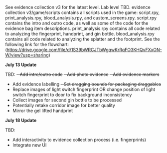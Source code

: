 See evidence collection v3 for the latest level. Lab level TBD. evidence collection v3/game/scripts contains all scripts used in the game: script.rpy, print_analysis.rpy, blood_analysis.rpy, and custom_screens.rpy. script.rpy contains the intro and outro code, as well as some of the code for the evidence bag item descriptions. print_analysis.rpy contains all code related to analyzing the fingerprint, handprint, and gin bottle. blood_analysis.rpy contains all code related to analyzing the splatter and the footprint. See the following link for the flowchart: (https://drive.google.com/file/d/1S39bWRCJTbWgqwKrRqFO3KHQvFXxON-W/view?usp=sharing)

**July 13 Update**

TBD:
  ~~- Add intro/outro code~~
  ~~- Add photo evidence~~
  ~~- Add evidence markers~~
  - Add evidence labelling
  ~~- Set dragging bounds for packaging draggables~~
  - Replace images of light switch fingerprint OR change position of light switch fingerprint to door to fix background inconsistency
  - Collect images for second gin bottle to be processed
  - Potentially retake corridor image for better quality
  - Mirror the gel lifted handprint

**July 18 Update**

TBD:
  - Add interactivity to evidence collection process (i.e. fingerprints)
  - Integrate new UI
